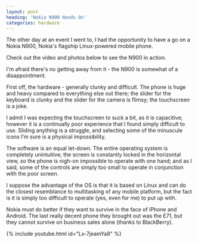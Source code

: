 ```yaml
---
layout: post
heading: 'Nokia N900 Hands On'
categories: hardware
---
```


The other day at an event I went to, I had the opportunity to have a go on a Nokia N900, Nokia's flagship Linux-powered mobile phone.

Check out the video and photos below to see the N900 in action.

I'm afraid there's no getting away from it - the N900 is somewhat of a disappointment.

First off, the hardware - generally clunky and difficult. The phone is huge and heavy compared to everything else out there; the slider for the keyboard is clunky and the slider for the camera is flimsy; the touchscreen is a joke.

I admit I was expecting the touchscreen to suck a bit, as it is capacitive; however it is a continually poor experience that I found simply difficult to use. Sliding anything is a struggle, and selecting some of the minuscule icons I'm sure is a physical impossibility.

The software is an equal let-down. The entire operating system is completely unintuitive; the screen is constantly locked in the horizontal view, so the phone is nigh-on impossible to operate with one hand; and as I said, some of the controls are simply too small to operate in conjunction with the poor screen.

I suppose the advantage of the OS is that it is based on Linux and can do the closest resemblance to multitasking of any mobile platform, but the fact is it is simply too difficult to operate (yes, even for me) to put up with.

Nokia must do better if they want to survive in the face of iPhone and Android. The last really decent phone they brought out was the E71, but they cannot survive on business sales alone (thanks to BlackBerry).

{% include youtube.html id="Lx-7jeamYa8" %}

<!-- Replace missing image from http://media.chris-alexander.co.uk/wp-content/uploads/2010/07/IMG_20100707_193505.jpg -->

<!-- Replace missing image from http://media.chris-alexander.co.uk/wp-content/uploads/2010/07/IMG_20100707_193534.jpg -->

<!-- Replace missing image from http://media.chris-alexander.co.uk/wp-content/uploads/2010/07/IMG_20100707_193600.jpg -->

<!-- Replace missing image from http://media.chris-alexander.co.uk/wp-content/uploads/2010/07/IMG_20100707_193648.jpg -->

<!-- Replace missing image from http://media.chris-alexander.co.uk/wp-content/uploads/2010/07/IMG_20100707_204517.jpg -->

<!-- Replace missing image from http://media.chris-alexander.co.uk/wp-content/uploads/2010/07/IMG_20100707_204527.jpg -->
